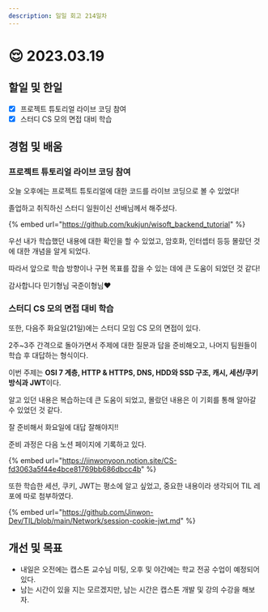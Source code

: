 ```yaml
---
description: 일일 회고 214일차
---
```


# 😌 2023.03.19

## 할일 및 한일&#x20;

* [x] 프로젝트 튜토리얼 라이브 코딩 참여&#x20;
* [x] 스터디 CS 모의 면접 대비 학습&#x20;

## 경험 및 배움&#x20;

### 프로젝트 튜토리얼 라이브 코딩 참여&#x20;

오늘 오후에는 프로젝트 튜토리얼에 대한 코드를 라이브 코딩으로 볼 수 있었다!

졸업하고 취직하신 스터디 일원이신 선배님께서 해주셨다.

{% embed url="https://github.com/kukjun/wisoft_backend_tutorial" %}

우선 내가 학습했던 내용에 대한 확인을 할 수 있었고, 암호화, 인터셉터 등등 몰랐던 것에 대한 개념을 알게 되었다.

따라서 앞으로 학습 방향이나 구현 목표를 잡을 수 있는 데에 큰 도움이 되었던 것 같다!

감사합니다 민기형님 국준이형님❤️

### 스터디 CS 모의 면접 대비 학습&#x20;

또한, 다음주 화요일(21일)에는 스터디 모임 CS 모의 면접이 있다.

2주\~3주 간격으로 돌아가면서 주제에 대한 질문과 답을 준비해오고, 나머지 팀원들이 학습 후 대답하는 형식이다.

이번 주제는 **OSI 7 계층, HTTP & HTTPS, DNS, HDD와 SSD 구조, 캐시, 세션/쿠키 방식과 JWT**이다.

알고 있던 내용은 복습하는데 큰 도움이 되었고, 몰랐던 내용은 이 기회를 통해 알아갈 수 있었던 것 같다.

잘 준비해서 화요일에 대답 잘해야지!!

준비 과정은 다음 노션 페이지에 기록하고 있다.

{% embed url="https://jinwonyoon.notion.site/CS-fd3063a5f44e4bce81769bb686dbcc4b" %}

또한 학습한 세션, 쿠키, JWT는 평소에 알고 싶었고, 중요한 내용이라 생각되어 TIL 레포에 따로 첨부하였다.

{% embed url="https://github.com/Jinwon-Dev/TIL/blob/main/Network/session-cookie-jwt.md" %}

## 개선 및 목표&#x20;

* 내일은 오전에는 캡스톤 교수님 미팅, 오후 및 야간에는 학교 전공 수업이 예정되어 있다.&#x20;
* 남는 시간이 있을 지는 모르겠지만, 남는 시간은 캡스톤 개발 및 강의 수강을 해보자.&#x20;
